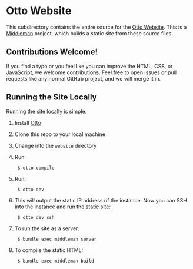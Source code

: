 # Otto Website

This subdirectory contains the entire source for the
[Otto Website](https://www.ottoproject.io/). This is a
[Middleman](http://middlemanapp.com) project, which builds a static site from
these source files.

## Contributions Welcome!

If you find a typo or you feel like you can improve the HTML, CSS, or
JavaScript, we welcome contributions. Feel free to open issues or pull requests
like any normal GitHub project, and we will merge it in.

## Running the Site Locally

Running the site locally is simple.

1. Install [Otto](https://www.ottoproject.io/downloads.html)
1. Clone this repo to your local machine
1. Change into the `website` directory
1. Run:

        $ otto compile

1. Run:

        $ otto dev

1. This will output the static IP address of the instance. Now you can SSH into
   the instance and run the static site:

        $ otto dev ssh

1. To run the site as a server:

        $ bundle exec middleman server

1. To compile the static HTML:

        $ bundle exec middleman build
